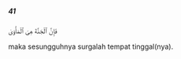 ##### 41

<span class="ayah">فَإِنَّ ٱلْجَنَّةَ هِىَ ٱلْمَأْوَىٰ</span>

<span class="ayah_translation">maka sesungguhnya surgalah tempat tinggal(nya).</span>
